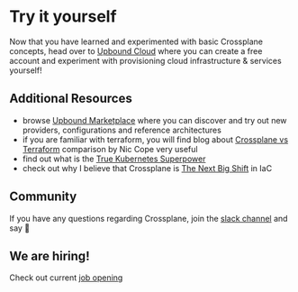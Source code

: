 # Try it yourself

Now that you have learned and experimented with basic Crossplane concepts, head over to [Upbound Cloud](https://www.upbound.io/) where you can create a free account and experiment with provisioning cloud infrastructure & services yourself!

## Additional Resources

- browse [Upbound Marketplace](https://marketplace.upbound.io/) where you can discover and try out new providers, configurations and reference architectures
- if you are familiar with terraform, you will find blog about [Crossplane vs Terraform](https://blog.crossplane.io/crossplane-vs-terraform/) comparison by Nic Cope very useful
- find out what is the [True Kubernetes Superpower](https://containerjournal.com/kubeconcnc/kubernetes-true-superpower-is-its-control-plane/)
- check out why I believe that Crossplane is [The Next Big Shift](https://blog.upbound.io/iac-the-next-big-shift/) in IaC

## Community

If you have any questions regarding Crossplane, join the [slack channel](https://slack.crossplane.io/) and say 👋

## We are hiring!

Check out current [job opening](https://boards.greenhouse.io/upbound)
